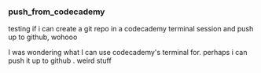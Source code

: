 ### push_from_codecademy
testing if i can create a git repo in a codecademy terminal session and push up to github, wohooo

I was wondering what I can use codecademy's terminal for. perhaps i can push it up to github . weird stuff

